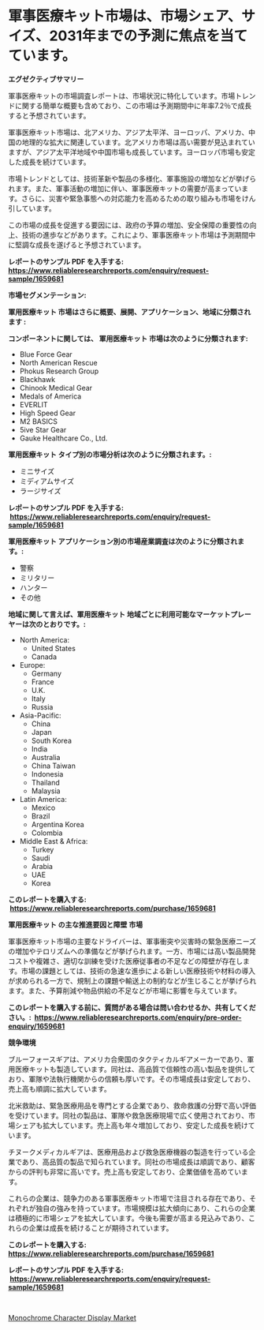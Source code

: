 <p><h1>軍事医療キット市場は、市場シェア、サイズ、2031年までの予測に焦点を当てています。</h1></p><p><strong>エグゼクティブサマリー</strong></p>
<p><p>軍事医療キットの市場調査レポートは、市場状況に特化しています。市場トレンドに関する簡単な概要も含めており、この市場は予測期間中に年率7.2％で成長すると予想されています。</p><p>軍事医療キット市場は、北アメリカ、アジア太平洋、ヨーロッパ、アメリカ、中国の地理的な拡大に関連しています。北アメリカ市場は高い需要が見込まれていますが、アジア太平洋地域や中国市場も成長しています。ヨーロッパ市場も安定した成長を続けています。</p><p>市場トレンドとしては、技術革新や製品の多様化、軍事施設の増加などが挙げられます。また、軍事活動の増加に伴い、軍事医療キットの需要が高まっています。さらに、災害や緊急事態への対応能力を高めるための取り組みも市場をけん引しています。</p><p>この市場の成長を促進する要因には、政府の予算の増加、安全保障の重要性の向上、技術の進歩などがあります。これにより、軍事医療キット市場は予測期間中に堅調な成長を遂げると予想されています。</p></p>
<p><strong>レポートのサンプル PDF を入手する: <a href="https://www.reliableresearchreports.com/enquiry/request-sample/1659681">https://www.reliableresearchreports.com/enquiry/request-sample/1659681</a></strong></p>
<p><strong>市場セグメンテーション:</strong></p>
<p><strong> 軍用医療キット 市場はさらに概要、展開、アプリケーション、地域に分類されます :</strong></p>
<p><strong>コンポーネントに関しては、 軍用医療キット 市場は次のように分類されます: &nbsp;</strong></p>
<p><ul><li>Blue Force Gear</li><li>North American Rescue</li><li>Phokus Research Group</li><li>Blackhawk</li><li>Chinook Medical Gear</li><li>Medals of America</li><li>EVERLIT</li><li>High Speed Gear</li><li>M2 BASICS</li><li>5ive Star Gear</li><li>Gauke Healthcare Co., Ltd.</li></ul></p>
<p><strong> 軍用医療キット タイプ別の市場分析は次のように分類されます。:</strong></p>
<p><ul><li>ミニサイズ</li><li>ミディアムサイズ</li><li>ラージサイズ</li></ul></p>
<p><strong>レポートのサンプル PDF を入手する: &nbsp;<a href="https://www.reliableresearchreports.com/enquiry/request-sample/1659681">https://www.reliableresearchreports.com/enquiry/request-sample/1659681</a></strong></p>
<p><strong> 軍用医療キット アプリケーション別の市場産業調査は次のように分類されます。:</strong></p>
<p><ul><li>警察</li><li>ミリタリー</li><li>ハンター</li><li>その他</li></ul></p>
<p><strong>地域に関して言えば、軍用医療キット 地域ごとに利用可能なマーケットプレーヤーは次のとおりです。:</strong></p>
<p><ul>
    <li>
        North America:
        <ul>
            <li>United States</li>
            <li>Canada</li>
        </ul>
    </li>
    <li>
        Europe:
        <ul>
            <li>Germany</li>
            <li>France</li>
            <li>U.K.</li>
            <li>Italy</li>
            <li>Russia</li>
        </ul>
    </li>
    <li>
        Asia-Pacific:
        <ul>
            <li>China</li>
            <li>Japan</li>
            <li>South Korea</li>
            <li>India</li>
            <li>Australia</li>
            <li>China Taiwan</li>
            <li>Indonesia</li>
            <li>Thailand</li>
            <li>Malaysia</li>
        </ul>
    </li>
    <li>
        Latin America:
        <ul>
            <li>Mexico</li>
            <li>Brazil</li>
            <li>Argentina Korea</li>
            <li>Colombia</li>
        </ul>
    </li>
    <li>
        Middle East & Africa:
        <ul>
            <li>Turkey</li>
            <li>Saudi</li>
            <li>Arabia</li>
            <li>UAE</li>
            <li>Korea</li>
        </ul>
    </li>
    </ul></p>
<p><strong>このレポートを購入する: &nbsp;<a href="https://www.reliableresearchreports.com/purchase/1659681">https://www.reliableresearchreports.com/purchase/1659681</a></strong></p>
<p><strong>軍用医療キット の主な推進要因と障壁 市場</strong></p>
<p><p>軍事医療キット市場の主要なドライバーは、軍事衝突や災害時の緊急医療ニーズの増加やテロリズムへの準備などが挙げられます。一方、市場には高い製品開発コストや複雑さ、適切な訓練を受けた医療従事者の不足などの障壁が存在します。市場の課題としては、技術の急速な進歩による新しい医療技術や材料の導入が求められる一方で、規制上の課題や輸送上の制約などが生じることが挙げられます。また、予算削減や物品供給の不足などが市場に影響を与えています。</p></p>
<p><strong>このレポートを購入する前に、質問がある場合は問い合わせるか、共有してください。:&nbsp; <a href="https://www.reliableresearchreports.com/enquiry/pre-order-enquiry/1659681">https://www.reliableresearchreports.com/enquiry/pre-order-enquiry/1659681</a></strong></p>
<p><strong>競争環境</strong></p>
<p><p>ブルーフォースギアは、アメリカ合衆国のタクティカルギアメーカーであり、軍用医療キットも製造しています。同社は、高品質で信頼性の高い製品を提供しており、軍隊や法執行機関からの信頼も厚いです。その市場成長は安定しており、売上高も順調に拡大しています。</p><p>北米救助は、緊急医療用品を専門とする企業であり、救命救護の分野で高い評価を受けています。同社の製品は、軍隊や救急医療現場で広く使用されており、市場シェアも拡大しています。売上高も年々増加しており、安定した成長を続けています。</p><p>チヌークメディカルギアは、医療用品および救急医療機器の製造を行っている企業であり、高品質の製品で知られています。同社の市場成長は順調であり、顧客からの評判も非常に高いです。売上高も安定しており、企業価値を高めています。</p><p>これらの企業は、競争力のある軍事医療キット市場で注目される存在であり、それぞれが独自の強みを持っています。市場規模は拡大傾向にあり、これらの企業は積極的に市場シェアを拡大しています。今後も需要が高まる見込みであり、これらの企業は成長を続けることが期待されています。</p></p>
<p><strong>このレポートを購入する: &nbsp; <a href="https://www.reliableresearchreports.com/purchase/1659681">https://www.reliableresearchreports.com/purchase/1659681</a></strong></p>
<p><strong>レポートのサンプル PDF を入手する: &nbsp;<a href="https://www.reliableresearchreports.com/enquiry/request-sample/1659681">https://www.reliableresearchreports.com/enquiry/request-sample/1659681</a></strong><strong></strong></p>
<p>&nbsp;</p>
<p><p><a href="https://github.com/ruddyyedelwadw/Market-Research-Report-List-1/blob/main/monochrome-character-display-market.md">Monochrome Character Display Market</a></p></p>